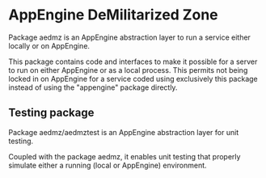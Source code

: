 AppEngine DeMilitarized Zone
============================

Package aedmz is an AppEngine abstraction layer to run a service either locally
or on AppEngine.

This package contains code and interfaces to make it possible for a server to
run on either AppEngine or as a local process. This permits not being locked in
on AppEngine for a service coded using exclusively this package instead of using
the "appengine" package directly.


Testing package
---------------

Package aedmz/aedmztest is an AppEngine abstraction layer for unit testing.

Coupled with the package aedmz, it enables unit testing that properly simulate
either a running (local or AppEngine) environment.
